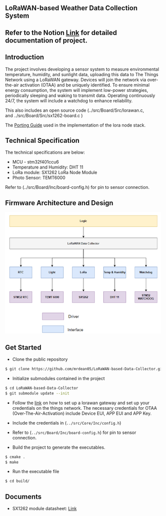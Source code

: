 <h2> LoRaWAN-based Weather Data Collection System <h2>

Refer to the Notion [Link](https://periwinkle-traffic-2ca.notion.site/LoRaWAN-based-Weather-Data-Collection-System-0f2b02b3bb934b1d8de3828fd8ccf65a?pvs=4) for detailed documentation of project.

## Introduction

The project involves developing a sensor system to measure environmental temperature, humidity, and sunlight data, uploading this data to The Things Network using a LoRaWAN gateway. Devices will join the network via over-the-air activation (OTAA) and be uniquely identified. To ensure minimal energy consumption, the system will implement low-power strategies, periodically sleeping and waking to transmit data. Operating continuously 24/7, the system will include a watchdog to enhance reliability.

This also includes an open source code (../src/Board/Src/lorawan.c, and ../src/Board/Src/sx1262-board.c )


The [Porting Guide](https://stackforce.github.io/LoRaMac-doc/LoRaMac-doc-v4.7.0/_p_o_r_t_i_n_g__g_u_i_d_e.html) used in the implementation of the lora node stack.


## Technical Specification
The technical specifications are below:
* MCU - stm32f401ccu6
* Temperature and Humidity: DHT 11
* LoRa module: SX1262 LoRa Node Module
* Photo Sensor: TEMT6000

Refer to (../src/Board/Inc/board-config.h) for pin to sensor connection.

##  Firmware Architecture and Design
![file](image/design.png)

##  Get Started
- Clone the public repository

```bash
$ git clone https://github.com/mrdean05/LoRaWAN-based-Data-Collector.git
```

- Initialize submodules contained in the project
```bash
$ cd LoRaWAN-based-Data-Collector
$ git submodule update --init
```

- Follow the [link](https://www.waveshare.com/wiki/SX1302_LoRaWAN_Gateway_HAT) on how to set up a lorawan gateway and set up your credentials on the things network. The necessary credentials for OTAA (Over-The-Air-Activation) include Device EUI, APP EUI  and APP Key. 

- Include the credentials in (`../src/Core/Inc/config.h`)
- Refer to (`../src/Board/Inc/board-config.h`) for pin to sensor connection.

- Build the project to generate the executables.
```bash
$ cmake .
$ make
```
- Run the executable file
```bash 
$ cd build/
```

## Documents
- SX1262 module datasheet: [Link](https://www.mouser.com/datasheet/2/761/DS_SX1261-2_V1.1-1307803.pdf)
